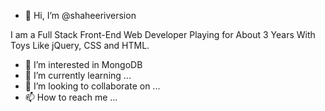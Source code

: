 - 👋 Hi, I’m @shaheeriversion

I am a Full Stack Front-End Web Developer Playing for About 3 Years With Toys Like jQuery, CSS and HTML.
- 👀 I’m interested in MongoDB
- 🌱 I’m currently learning ...
- 💞️ I’m looking to collaborate on ...
- 📫 How to reach me ...

<!---
shaheeriversion/shaheeriversion is a ✨ special ✨ repository because its `README.md` (this file) appears on your GitHub profile.
You can click the Preview link to take a look at your changes.
--->

